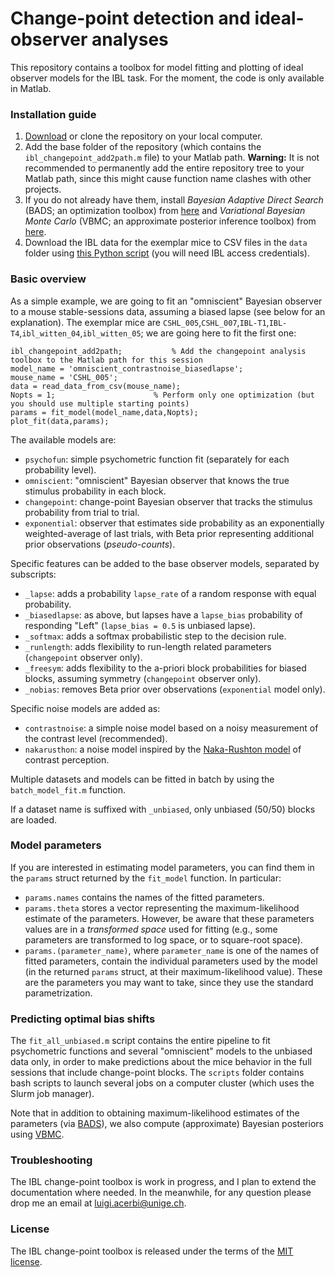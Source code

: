 # Change-point detection and ideal-observer analyses

This repository contains a toolbox for model fitting and plotting of ideal observer models for the IBL task.
For the moment, the code is only available in Matlab.

### Installation guide

1. [Download](https://github.com/int-brain-lab/ibl-changepoint/archive/master.zip) or clone the repository on your local computer.
2. Add the base folder of the repository (which contains the `ibl_changepoint_add2path.m` file) to your Matlab path. 
   **Warning:** It is not recommended to permanently add the entire repository tree to your Matlab path, since this might cause function name clashes with other projects.
3. If you do not already have them, install *Bayesian Adaptive Direct Search* (BADS; an optimization toolbox) from [here](https://github.com/lacerbi/bads) and *Variational Bayesian Monte Carlo* (VBMC; an approximate posterior inference toolbox) from [here](https://github.com/lacerbi/vbmc).
4. Download the IBL data for the exemplar mice to CSV files in the `data` folder using [this Python script](https://github.com/int-brain-lab/ibl-changepoint/blob/master/data/fetch_data.ipynb) (you will need IBL access credentials).

### Basic overview

As a simple example, we are going to fit an "omniscient" Bayesian observer to a mouse stable-sessions data, assuming a biased lapse (see below for an explanation). The exemplar mice are `CSHL_005`,`CSHL_007`,`IBL-T1`,`IBL-T4`,`ibl_witten_04`,`ibl_witten_05`; we are going here to fit the first one:

```
ibl_changepoint_add2path;           % Add the changepoint analysis toolbox to the Matlab path for this session
model_name = 'omniscient_contrastnoise_biasedlapse';
mouse_name = 'CSHL_005';
data = read_data_from_csv(mouse_name);
Nopts = 1;                      % Perform only one optimization (but you should use multiple starting points)
params = fit_model(model_name,data,Nopts);
plot_fit(data,params);
```

The available models are:
- `psychofun`: simple psychometric function fit (separately for each probability level).
- `omniscient`: "omniscient" Bayesian observer that knows the true stimulus probability in each block.
- `changepoint`: change-point Bayesian observer that tracks the stimulus probability from trial to trial.
- `exponential`: observer that estimates side probability as an exponentially weighted-average of last trials, with Beta prior representing additional prior observations (*pseudo-counts*).

Specific features can be added to the base observer models, separated by subscripts:
- `_lapse`: adds a probability `lapse_rate` of a random response with equal probability.
- `_biasedlapse`: as above, but lapses have a `lapse_bias` probability of responding "Left" (`lapse_bias = 0.5` is unbiased lapse).
- `_softmax`: adds a softmax probabilistic step to the decision rule.
- `_runlength`: adds flexibility to run-length related parameters (`changepoint` observer only).
- `_freesym`: adds flexibility to the a-priori block probabilities for biased blocks, assuming symmetry (`changepoint` observer only).
- `_nobias`: removes Beta prior over observations (`exponential` model only).

Specific noise models are added as:
- `contrastnoise`: a simple noise model based on a noisy measurement of the contrast level (recommended).
- `nakarusthon`: a noise model inspired by the [Naka-Rushton model](https://www.jneurosci.org/content/17/21/8621) of contrast perception.

Multiple datasets and models can be fitted in batch by using the `batch_model_fit.m` function.

If a dataset name is suffixed with `_unbiased`, only unbiased (50/50) blocks are loaded.

### Model parameters

If you are interested in estimating model parameters, you can find them in the `params` struct returned by the `fit_model` function. In particular:

- `params.names` contains the names of the fitted parameters.
- `params.theta` stores a vector representing the maximum-likelihood estimate of the parameters. However, be aware that these parameters values are in a *transformed space* used for fitting (e.g., some parameters are transformed to log space, or to square-root space).
- `params.(parameter_name)`, where `parameter_name` is one of the names of fitted parameters, contain the individual parameters used by the model (in the returned `params` struct, at their maximum-likelihood value). These are the parameters you may want to take, since they use the standard parametrization.

### Predicting optimal bias shifts

The `fit_all_unbiased.m` script contains the entire pipeline to fit psychometric functions and several "omniscient" models to the unbiased data only, in order to make predictions about the mice behavior in the full sessions that include change-point blocks.
The `scripts` folder contains bash scripts to launch several jobs on a computer cluster (which uses the Slurm job manager).

Note that in addition to obtaining maximum-likelihood estimates of the parameters (via [BADS](https://github.com/lacerbi/bads)), we also compute (approximate) Bayesian posteriors using [VBMC](https://github.com/lacerbi/vbmc).

### Troubleshooting

The IBL change-point toolbox is work in progress, and I plan to extend the documentation where needed.
In the meanwhile, for any question please drop me an email at <luigi.acerbi@unige.ch>.

### License

The IBL change-point toolbox is released under the terms of the [MIT license](https://github.com/int-brain-lab/ibl-changepoint/blob/master/LICENSE).

